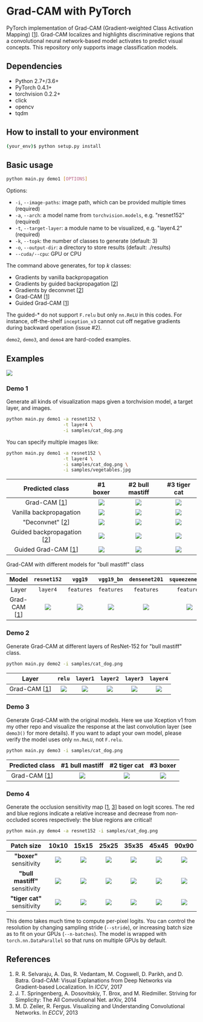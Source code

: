 # Grad-CAM with PyTorch

PyTorch implementation of Grad-CAM (Gradient-weighted Class Activation Mapping) [[1](##references)]. Grad-CAM localizes and highlights discriminative regions that a convolutional neural network-based model activates to predict visual concepts. This repository only supports image classification models.

## Dependencies
* Python 2.7+/3.6+
* PyTorch 0.4.1+
* torchvision 0.2.2+
* click
* opencv
* tqdm

## How to install to your environment

```sh
(your_env)$ python setup.py install
```

## Basic usage

```sh
python main.py demo1 [OPTIONS]
```

Options:
* ```-i```, ```--image-paths```: image path, which can be provided multiple times (required)
* ```-a```, ```--arch```: a model name from ```torchvision.models```, e.g. "resnet152" (required)
* ```-t```, ```--target-layer```: a module name to be visualized, e.g. "layer4.2" (required)
* ```-k```, ```--topk```: the number of classes to generate (default: 3)
* ```-o```, ```--output-dir```: a directory to store results (default: ./results)
* ```--cuda/--cpu```: GPU or CPU

The command above generates, for top *k* classes:

* Gradients by vanilla backpropagation
* Gradients by guided backpropagation [[2](##references)]
* Gradients by deconvnet [[2](##references)]
* Grad-CAM [[1](##references)]
* Guided Grad-CAM [[1](##references)]

The guided-* do not support `F.relu` but only `nn.ReLU` in this codes.
For instance, off-the-shelf `inception_v3` cannot cut off negative gradients during backward operation (issue #2).

`demo2`, `demo3`, and `demo4` are hard-coded examples.

## Examples

![](samples/cat_dog.png)

### Demo 1

Generate all kinds of visualization maps given a torchvision model, a target layer, and images.

```bash
python main.py demo1 -a resnet152 \
                     -t layer4 \
                     -i samples/cat_dog.png
```

You can specify multiple images like:

```bash
python main.py demo1 -a resnet152 \
                     -t layer4 \
                     -i samples/cat_dog.png \
                     -i samples/vegetables.jpg
```

|              Predicted class               |                         #1 boxer                         |                         #2 bull mastiff                         |                         #3 tiger cat                         |
| :----------------------------------------: | :------------------------------------------------------: | :-------------------------------------------------------------: | :----------------------------------------------------------: |
|        Grad-CAM [[1](##references)]        |    ![](results/0-resnet152-gradcam-layer4-boxer.png)     |    ![](results/0-resnet152-gradcam-layer4-bull_mastiff.png)     |    ![](results/0-resnet152-gradcam-layer4-tiger_cat.png)     |
|          Vanilla backpropagation           |        ![](results/0-resnet152-vanilla-boxer.png)        |        ![](results/0-resnet152-vanilla-bull_mastiff.png)        |        ![](results/0-resnet152-vanilla-tiger_cat.png)        |
|      "Deconvnet" [[2](##references)]       |       ![](results/0-resnet152-deconvnet-boxer.png)       |       ![](results/0-resnet152-deconvnet-bull_mastiff.png)       |       ![](results/0-resnet152-deconvnet-tiger_cat.png)       |
| Guided backpropagation [[2](##references)] |        ![](results/0-resnet152-guided-boxer.png)         |        ![](results/0-resnet152-guided-bull_mastiff.png)         |        ![](results/0-resnet152-guided-tiger_cat.png)         |
|    Guided Grad-CAM [[1](##references)]     | ![](results/0-resnet152-guided_gradcam-layer4-boxer.png) | ![](results/0-resnet152-guided_gradcam-layer4-bull_mastiff.png) | ![](results/0-resnet152-guided_gradcam-layer4-tiger_cat.png) |

Grad-CAM with different models for "bull mastiff" class

|            Model             |                     ```resnet152```                      |                      ```vgg19```                       |                      ```vgg19_bn```                       |                      ```densenet201```                       |                      ```squeezenet1_1```                       |
| :--------------------------: | :------------------------------------------------------: | :----------------------------------------------------: | :-------------------------------------------------------: | :----------------------------------------------------------: | :------------------------------------------------------------: |
|            Layer             |                       ```layer4```                       |                     ```features```                     |                      ```features```                       |                        ```features```                        |                         ```features```                         |
| Grad-CAM [[1](##references)] | ![](results/0-resnet152-gradcam-layer4-bull_mastiff.png) | ![](results/0-vgg19-gradcam-features-bull_mastiff.png) | ![](results/0-vgg19_bn-gradcam-features-bull_mastiff.png) | ![](results/0-densenet201-gradcam-features-bull_mastiff.png) | ![](results/0-squeezenet1_1-gradcam-features-bull_mastiff.png) |

### Demo 2

Generate Grad-CAM at different layers of ResNet-152 for "bull mastiff" class.

```bash
python main.py demo2 -i samples/cat_dog.png
```

|            Layer             |                       ```relu```                       |                       ```layer1```                       |                       ```layer2```                       |                       ```layer3```                       |                       ```layer4```                       |
| :--------------------------: | :----------------------------------------------------: | :------------------------------------------------------: | :------------------------------------------------------: | :------------------------------------------------------: | :------------------------------------------------------: |
| Grad-CAM [[1](##references)] | ![](results/0-resnet152-gradcam-relu-bull_mastiff.png) | ![](results/0-resnet152-gradcam-layer1-bull_mastiff.png) | ![](results/0-resnet152-gradcam-layer2-bull_mastiff.png) | ![](results/0-resnet152-gradcam-layer3-bull_mastiff.png) | ![](results/0-resnet152-gradcam-layer4-bull_mastiff.png) |

### Demo 3

Generate Grad-CAM with the original models.
Here we use Xception v1 from my other repo and visualize the response at the last convolution layer (see `demo3()` for more details).
If you want to adapt your own model, please verify the model uses only `nn.ReLU`, not `F.relu`.

```bash
python main.py demo3 -i samples/cat_dog.png
```

|       Predicted class        |                           #1 bull mastiff                           |                           #2 tiger cat                           |                           #3 boxer                           |
| :--------------------------: | :-----------------------------------------------------------------: | :--------------------------------------------------------------: | :----------------------------------------------------------: |
| Grad-CAM [[1](##references)] | ![](results/0-xception_v1-gradcam-exit_flow.conv4-bull_mastiff.png) | ![](results/0-xception_v1-gradcam-exit_flow.conv4-tiger_cat.png) | ![](results/0-xception_v1-gradcam-exit_flow.conv4-boxer.png) |

### Demo 4

Generate the occlusion sensitivity map [[1](##references), [3](##references)] based on logit scores. 
The red and blue regions indicate a relative increase and decrease from non-occluded scores respectively: the blue regions are critical!

```bash
python main.py demo4 -a resnet152 -i samples/cat_dog.png
```

|           Patch size           |                          10x10                           |                          15x15                           |                          25x25                           |                          35x35                           |                          45x45                           |                          90x90                           |
| :----------------------------: | :------------------------------------------------------: | :------------------------------------------------------: | :------------------------------------------------------: | :------------------------------------------------------: | :------------------------------------------------------: | :------------------------------------------------------: |
|    **"boxer"** sensitivity     |    ![](results/0-resnet152-sensitivity-10-boxer.png)     |    ![](results/0-resnet152-sensitivity-15-boxer.png)     |    ![](results/0-resnet152-sensitivity-25-boxer.png)     |    ![](results/0-resnet152-sensitivity-35-boxer.png)     |    ![](results/0-resnet152-sensitivity-45-boxer.png)     |    ![](results/0-resnet152-sensitivity-90-boxer.png)     |
| **"bull mastiff"** sensitivity | ![](results/0-resnet152-sensitivity-10-bull_mastiff.png) | ![](results/0-resnet152-sensitivity-15-bull_mastiff.png) | ![](results/0-resnet152-sensitivity-25-bull_mastiff.png) | ![](results/0-resnet152-sensitivity-35-bull_mastiff.png) | ![](results/0-resnet152-sensitivity-45-bull_mastiff.png) | ![](results/0-resnet152-sensitivity-90-bull_mastiff.png) |
|  **"tiger cat"** sensitivity   |  ![](results/0-resnet152-sensitivity-10-tiger_cat.png)   |  ![](results/0-resnet152-sensitivity-15-tiger_cat.png)   |  ![](results/0-resnet152-sensitivity-25-tiger_cat.png)   |  ![](results/0-resnet152-sensitivity-35-tiger_cat.png)   |  ![](results/0-resnet152-sensitivity-45-tiger_cat.png)   |  ![](results/0-resnet152-sensitivity-90-tiger_cat.png)   |

This demo takes much time to compute per-pixel logits.
You can control the resolution by changing sampling stride (`--stride`), or increasing batch size as to fit on your GPUs (`--n-batches`). The model is wrapped with `torch.nn.DataParallel` so that runs on multiple GPUs by default.

## References

1. R. R. Selvaraju, A. Das, R. Vedantam, M. Cogswell, D. Parikh, and D. Batra. Grad-CAM: Visual Explanations from Deep Networks via Gradient-based Localization. In *ICCV*, 2017
2. J. T. Springenberg, A. Dosovitskiy, T. Brox, and M. Riedmiller. Striving for Simplicity: The All Convolutional Net. arXiv, 2014
3. M. D. Zeiler, R. Fergus. Visualizing and Understanding Convolutional Networks. In *ECCV*, 2013
